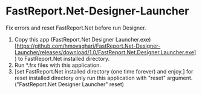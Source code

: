 # FastReport.Net-Designer-Launcher
 Fix errors and reset FastReport.Net before run Designer.
 1. Copy this app (FastReport.Net Designer Launcher.exe)[https://github.com/hmovaghari/FastReport.Net-Designer-Launcher/releases/download/1.0/FastReport.Net.Designer.Launcher.exe]) to FastReport.Net installed directory.
 2. Run *.frx files with this application.
 3. [set FastReport.Net installed directory (one time forever) and enjoy.]
 for reset installed directory only run this application with "reset" argument. ("FastReport.Net Designer Launcher" reset)
